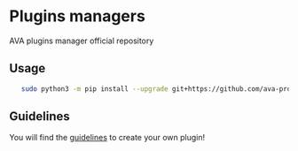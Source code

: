 # Plugins managers

AVA plugins manager official repository

## Usage

```bash
   sudo python3 -m pip install --upgrade git+https://github.com/ava-project/sdk
```

## Guidelines

You will find the [guidelines](https://github.com/ava-project/ava-plugins-guidelines/wiki) to create your own plugin!
